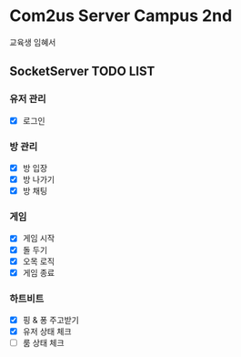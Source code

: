 
# Com2us Server Campus 2nd

교육생 임혜서

## SocketServer TODO LIST
### 유저 관리
 - [x] 로그인
### 방 관리
 - [x] 방 입장
 - [x] 방 나가기
 - [x] 방 채팅
### 게임
 - [x] 게임 시작
 - [x] 돌 두기
 - [x] 오목 로직
 - [x] 게임 종료
### 하트비트
 - [x] 핑 & 퐁 주고받기
 - [x] 유저 상태 체크
 - [ ] 룸 상태 체크
